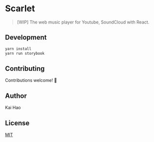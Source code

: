 # Scarlet

> [WIP] The web music player for Youtube, SoundCloud with React.

## Development

```bash
yarn install
yarn run storybook
```

## Contributing

Contributions welcome! :raised_hands:

## Author

Kai Hao

## License

[MIT](LICENSE)
